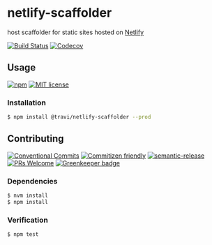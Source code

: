 # netlify-scaffolder

host scaffolder for static sites hosted on [Netlify](https://www.netlify.com/)

<!-- status badges -->
[![Build Status][ci-badge]][ci-link]
[![Codecov][coverage-badge]][coverage-link]

## Usage

<!-- consumer badges -->
[![npm][npm-badge]][npm-link]
[![MIT license][license-badge]][license-link]

### Installation

```sh
$ npm install @travi/netlify-scaffolder --prod
```

## Contributing

<!-- contribution badges -->
[![Conventional Commits][commit-convention-badge]][commit-convention-link]
[![Commitizen friendly][commitizen-badge]][commitizen-link]
[![semantic-release][semantic-release-badge]][semantic-release-link]
[![PRs Welcome][PRs-badge]][PRs-link]
[![Greenkeeper badge](https://badges.greenkeeper.io/travi/netlify-scaffolder.svg)](https://greenkeeper.io/)

### Dependencies

```sh
$ nvm install
$ npm install
```

### Verification

```sh
$ npm test
```

[npm-link]: https://www.npmjs.com/package/@travi/netlify-scaffolder
[npm-badge]: https://img.shields.io/npm/v/@travi/netlify-scaffolder.svg
[license-link]: LICENSE
[license-badge]: https://img.shields.io/github/license/travi/netlify-scaffolder.svg
[ci-link]: https://travis-ci.com/travi/netlify-scaffolder
[ci-badge]: https://img.shields.io/travis/com/travi/netlify-scaffolder/master.svg
[coverage-link]: https://codecov.io/github/travi/netlify-scaffolder
[coverage-badge]: https://img.shields.io/codecov/c/github/travi/netlify-scaffolder.svg
[commit-convention-link]: https://conventionalcommits.org
[commit-convention-badge]: https://img.shields.io/badge/Conventional%20Commits-1.0.0-yellow.svg
[commitizen-link]: http://commitizen.github.io/cz-cli/
[commitizen-badge]: https://img.shields.io/badge/commitizen-friendly-brightgreen.svg
[semantic-release-link]: https://github.com/semantic-release/semantic-release
[semantic-release-badge]: https://img.shields.io/badge/%20%20%F0%9F%93%A6%F0%9F%9A%80-semantic--release-e10079.svg
[PRs-link]: http://makeapullrequest.com
[PRs-badge]: https://img.shields.io/badge/PRs-welcome-brightgreen.svg

